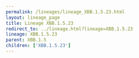 ```yaml
---
permalink: /lineages/lineage_XBB.1.5.23.html
layout: lineage_page
title: Lineage XBB.1.5.23
redirect_to: ../lineage.html?lineage=XBB.1.5.23
lineage: XBB.1.5.23
parent: XBB.1.5
children: ['XBB.1.5.23']
---
```

